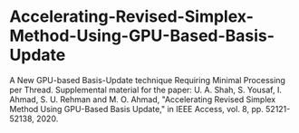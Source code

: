 # Accelerating-Revised-Simplex-Method-Using-GPU-Based-Basis-Update
A New GPU-based Basis-Update technique Requiring Minimal Processing per Thread.
Supplemental material for the paper:
U. A. Shah, S. Yousaf, I. Ahmad, S. U. Rehman and M. O. Ahmad, "Accelerating Revised Simplex Method Using GPU-Based Basis Update," in IEEE Access, vol. 8, pp. 52121-52138, 2020.
